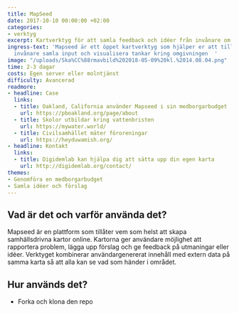 ```yaml
---
title: MapSeed
date: 2017-10-10 00:00:00 +02:00
categories:
- verktyg
excerpt: Kartverktyg för att samla feedback och idéer från invånare om deras omgivning
ingress-text: 'Mapseed är ett öppet kartverktyg som hjälper er att tillsammans med
  invånare samla input och visualisera tankar kring omgivningen  '
image: "/uploads/Ska%CC%88rmavbild%202018-05-09%20kl.%2014.08.04.png"
time: 2-3 dagar
costs: Egen server eller molntjänst
difficulty: Avancerad
readmore:
- headline: Case
  links:
  - title: Oakland, California använder Mapseed i sin medborgarbudget
    url: https://pboakland.org/page/about
  - title: Skolor utbildar kring vattenbristen
    url: https://mywater.world/
  - title: Civilsamhället mäter föroreningar
    url: https://heyduwamish.org/
- headline: Kontakt
  links:
  - title: Digidemlab kan hjälpa dig att sätta upp din egen karta
    url: http://digidemlab.org/contact/
themes:
- Genomföra en medborgarbudget
- Samla idéer och förslag
---
```


## Vad är det och varför använda det?
Mapseed är en plattform som tillåter vem som helst att skapa samhällsdrivna kartor online. Kartorna ger användare möjlighet att rapportera problem, lägga upp förslag och ge feedback på utmaningar eller idéer. Verktyget kombinerar användargenererat innehåll med extern data på samma karta så att alla kan se vad som händer i området. 

## Hur används det?
* Forka och klona den repo

